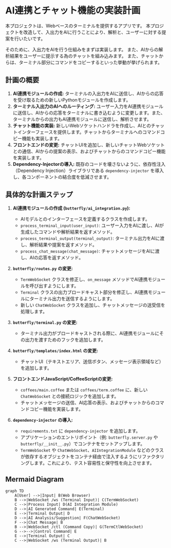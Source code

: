 # AI連携とチャット機能の実装計画

本プロジェクトは、Webベースのターミナルを提供するアプリです。
本プロジェクトを改造して、入出力をAIに行うことにより、解析と、ユーザーに対する提案を行いたいです。

そのために、入出力をAIを行う仕組みをまずは実装します。
また、AIからの解析結果をユーザーに提示する為のチャットを組み込みます。
また、チャットからは、ターミナル部分にコマンドをコピーするといった挙動が挙げられます。

## 計画の概要

1.  **AI連携モジュールの作成:** ターミナルの入出力をAIに送信し、AIからの応答を受け取るための新しいPythonモジュールを作成します。
2.  **ターミナル入出力のAIへのルーティング:** ユーザー入力をAI連携モジュールに送信し、AIからの応答をターミナルに書き込むように変更します。また、ターミナルからの出力もAI連携モジュールに送信し、解析させます。
3.  **チャット機能の実装:** 新しいWebソケットハンドラを作成し、AIとのチャットインターフェースを提供します。チャットからターミナルへのコマンドコピー機能も実装します。
4.  **フロントエンドの変更:** チャットUIを追加し、新しいチャットWebソケットとの通信、AIからの提案の表示、およびチャットからのコマンドコピー機能を実装します。
5.  **Dependency-Injectorの導入:** 既存のコードを壊さないように、依存性注入（Dependency Injection）ライブラリである `dependency-injector` を導入し、各コンポーネントの結合度を低減させます。

## 具体的な計画ステップ

1.  **AI連携モジュールの作成 (`butterfly/ai_integration.py`):**
    *   AIモデルとのインターフェースを定義するクラスを作成します。
    *   `process_terminal_input(user_input)`: ユーザー入力をAIに渡し、AIが生成したコマンドや解析結果を返すメソッド。
    *   `process_terminal_output(terminal_output)`: ターミナル出力をAIに渡し、解析結果や提案を返すメソッド。
    *   `process_chat_message(chat_message)`: チャットメッセージをAIに渡し、AIの応答を返すメソッド。

2.  **`butterfly/routes.py` の変更:**
    *   `TermWebSocket` クラスを修正し、`on_message` メソッドでAI連携モジュールを呼び出すようにします。
    *   `Terminal` クラスの出力ブロードキャスト部分を修正し、AI連携モジュールにターミナル出力を送信するようにします。
    *   新しい `ChatWebSocket` クラスを追加し、チャットメッセージの送受信を処理します。

3.  **`butterfly/terminal.py` の変更:**
    *   ターミナル出力がブロードキャストされる際に、AI連携モジュールにその出力を渡すためのフックを追加します。

4.  **`butterfly/templates/index.html` の変更:**
    *   チャットUI（テキストエリア、送信ボタン、メッセージ表示領域など）を追加します。

5.  **フロントエンドJavaScript/CoffeeScriptの変更:**
    *   `coffees/main.coffee` または `coffees/term.coffee` に、新しい `ChatWebSocket` との接続ロジックを追加します。
    *   チャットメッセージの送信、AI応答の表示、およびチャットからのコマンドコピー機能を実装します。

6.  **`dependency-injector` の導入:**
    *   `requirements.txt` に `dependency-injector` を追加します。
    *   アプリケーションのエントリポイント（例: `butterfly.server.py` や `butterfly/__init__.py`）でコンテナをセットアップします。
    *   `TermWebSocket` や `ChatWebSocket`、`AIIntegrationModule` などのクラスが依存するオブジェクトをコンテナ経由で注入するようにリファクタリングします。これにより、テスト容易性と保守性を向上させます。

## Mermaid Diagram

```mermaid
graph TD
    A[User] -->|Input| B(Web Browser)
    B -->|WebSocket /ws (Terminal Input)| C(TermWebSocket)
    C -->|Process Input| D(AI Integration Module)
    D -->|AI Generated Command| E(Terminal)
    E -->|Terminal Output| D
    D -->|AI Analysis/Suggestion| F(ChatWebSocket)
    F -->|Chat Message| B
    B -->|WebSocket /ctl (Command Copy)| G(TermCtlWebSocket)
    G -->-->|Control Command| E
    E -->|Terminal Output| C
    C -->|WebSocket /ws (Terminal Output)| B